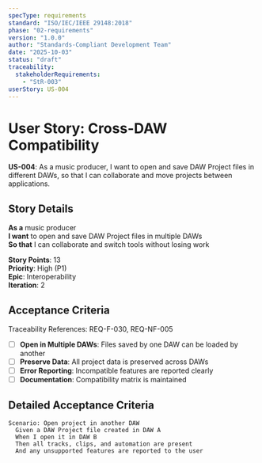```yaml
---
specType: requirements
standard: "ISO/IEC/IEEE 29148:2018"
phase: "02-requirements"
version: "1.0.0"
author: "Standards-Compliant Development Team"
date: "2025-10-03"
status: "draft"
traceability:
  stakeholderRequirements:
    - "StR-003"
userStory: US-004
---
```


# User Story: Cross-DAW Compatibility

**US-004**: As a music producer, I want to open and save DAW Project files in different DAWs, so that I can collaborate and move projects between applications.

## Story Details

**As a** music producer  
**I want** to open and save DAW Project files in multiple DAWs  
**So that** I can collaborate and switch tools without losing work

**Story Points**: 13  
**Priority**: High (P1)  
**Epic**: Interoperability  
**Iteration**: 2

## Acceptance Criteria

Traceability References: REQ-F-030, REQ-NF-005

- [ ] **Open in Multiple DAWs**: Files saved by one DAW can be loaded by another
- [ ] **Preserve Data**: All project data is preserved across DAWs
- [ ] **Error Reporting**: Incompatible features are reported clearly
- [ ] **Documentation**: Compatibility matrix is maintained

## Detailed Acceptance Criteria

```gherkin
Scenario: Open project in another DAW
  Given a DAW Project file created in DAW A
  When I open it in DAW B
  Then all tracks, clips, and automation are present
  And any unsupported features are reported to the user
```
